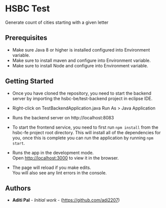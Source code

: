 # HSBC Test 

Generate count of cities starting with a given letter

## Prerequisites

- Make sure Java 8 or higher is installed configured into Environment variable.
- Make sure to install maven and configure into Environment variable.
- Make sure to install Node and configure into Environment variable.

## Getting Started

- Once you have cloned the repository, you need to start the backend server by importing the hsbc-be/test-backend project in eclipse IDE. 

- Right-click on TestBackendApplication.java
Run As > Java Application

- Runs the backend server on http://localhost:8083

- To start the frontend service, you need to first run `npm install` from the hsbc-fe project root directory. This will install all of the dependencies for you, once this is complete you can run the application by running `npm start`.

- Runs the app in the development mode.<br />
Open [http://localhost:3000](http://localhost:3000) to view it in the browser.

- The page will reload if you make edits.<br />
You will also see any lint errors in the console.

## Authors

* **Aditi Pal** - *Initial work* - (https://github.com/adi2207)
